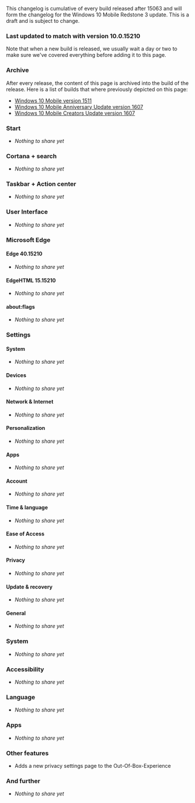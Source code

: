This changelog is cumulative of every build released after 15063 and will form the changelog for the Windows 10 Mobile Redstone 3 update. This is a draft and is subject to change.

### Last updated to match with version 10.0.15210
Note that when a new build is released, we usually wait a day or two to make sure we've covered everything before adding it to this page.

### Archive
After every release, the content of this page is archived into the build of the release. Here is a list of builds that where previously depicted on this page:

- [Windows 10 Mobile version 1511](http://changewindows.org/build/10586/mobile)
- [Windows 10 Mobile Anniversary Update version 1607](http://changewindows.org/build/14393/mobile)
- [Windows 10 Mobile Creators Update version 1607](http://changewindows.org/build/15063/mobile)

### Start
- _Nothing to share yet_

### Cortana + search
- _Nothing to share yet_

### Taskbar + Action center
- _Nothing to share yet_

### User Interface
- _Nothing to share yet_

### Microsoft Edge
#### Edge 40.15210
- _Nothing to share yet_

#### EdgeHTML 15.15210
- _Nothing to share yet_

#### about:flags
- _Nothing to share yet_

### Settings
#### System
- _Nothing to share yet_

#### Devices
- _Nothing to share yet_

#### Network & Internet
- _Nothing to share yet_

#### Personalization
- _Nothing to share yet_

#### Apps
- _Nothing to share yet_

#### Account
- _Nothing to share yet_

#### Time & language
- _Nothing to share yet_

#### Ease of Access
- _Nothing to share yet_

#### Privacy
- _Nothing to share yet_

#### Update & recovery
- _Nothing to share yet_

#### General
- _Nothing to share yet_

### System
- _Nothing to share yet_

### Accessibility
- _Nothing to share yet_

### Language
- _Nothing to share yet_

### Apps
- _Nothing to share yet_

### Other features
- Adds a new privacy settings page to the Out-Of-Box-Experience

### And further
- _Nothing to share yet_